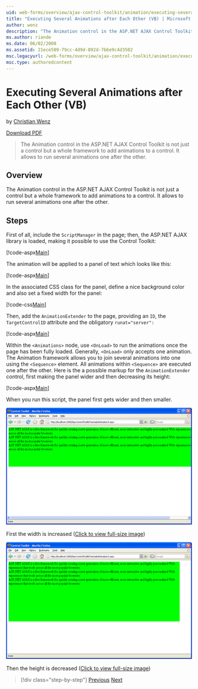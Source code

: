 ```yaml
---
uid: web-forms/overview/ajax-control-toolkit/animation/executing-several-animations-after-each-other-vb
title: "Executing Several Animations after Each Other (VB) | Microsoft Docs"
author: wenz
description: "The Animation control in the ASP.NET AJAX Control Toolkit is not just a control but an entire framework to add animations to a control. It allows to run severa... (VB)"
ms.author: riande
ms.date: 06/02/2008
ms.assetid: 21ece509-79cc-4d9d-892d-7b6e9c4d3502
msc.legacyurl: /web-forms/overview/ajax-control-toolkit/animation/executing-several-animations-after-each-other-vb
msc.type: authoredcontent
---
```

# Executing Several Animations after Each Other (VB)

by [Christian Wenz](https://github.com/wenz)

[Download PDF](https://download.microsoft.com/download/6/7/1/6718d452-ff89-4d3f-a90e-c74ec2d636a3/animation3VB.pdf)

> The Animation control in the ASP.NET AJAX Control Toolkit is not just a control but a whole framework to add animations to a control. It allows to run several animations one after the other.

## Overview

The Animation control in the ASP.NET AJAX Control Toolkit is not just a control but a whole framework to add animations to a control. It allows to run several animations one after the other.

## Steps

First of all, include the `ScriptManager` in the page; then, the ASP.NET AJAX library is loaded, making it possible to use the Control Toolkit:

[!code-aspx[Main](executing-several-animations-after-each-other-vb/samples/sample1.aspx)]

The animation will be applied to a panel of text which looks like this:

[!code-aspx[Main](executing-several-animations-after-each-other-vb/samples/sample2.aspx)]

In the associated CSS class for the panel, define a nice background color and also set a fixed width for the panel:

[!code-css[Main](executing-several-animations-after-each-other-vb/samples/sample3.css)]

Then, add the `AnimationExtender` to the page, providing an `ID`, the `TargetControlID` attribute and the obligatory `runat="server":`

[!code-aspx[Main](executing-several-animations-after-each-other-vb/samples/sample4.aspx)]

Within the `<Animations>` node, use `<OnLoad>` to run the animations once the page has been fully loaded. Generally, `<OnLoad>` only accepts one animation. The Animation framework allows you to join several animations into one using the `<Sequence>` element. All animations within `<Sequence>` are executed one after the other. Here is the a possible markup for the `AnimationExtender` control, first making the panel wider and then decreasing its height:

[!code-aspx[Main](executing-several-animations-after-each-other-vb/samples/sample5.aspx)]

When you run this script, the panel first gets wider and then smaller.

[![First the width is increased](executing-several-animations-after-each-other-vb/_static/image2.png)](executing-several-animations-after-each-other-vb/_static/image1.png)

First the width is increased ([Click to view full-size image](executing-several-animations-after-each-other-vb/_static/image3.png))

[![Then the height is decreased](executing-several-animations-after-each-other-vb/_static/image5.png)](executing-several-animations-after-each-other-vb/_static/image4.png)

Then the height is decreased ([Click to view full-size image](executing-several-animations-after-each-other-vb/_static/image6.png))

> [!div class="step-by-step"]
> [Previous](executing-several-animations-at-the-same-time-vb.md)
> [Next](animation-depending-on-a-condition-vb.md)
